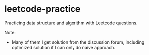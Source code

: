 # leetcode-practice

Practicing data structure and algorithm with Leetcode questions.

Note:
- Many of them I get solution from the discussion forum, including optimized solution if I can only do naive approach.
